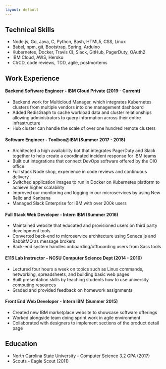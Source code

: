 ```yaml
---
layout: default
---
```


## Technical Skills

- Node.js, Go, Java, C, Python, Bash, HTML5, CSS, Linux
- Babel, npm, git, Bootstrap, Spring, Arduino
- Kubernetes, Docker, Travis CI, Slack, GitHub, PagerDuty, OAuth2
- IBM Cloud, AWS, Heroku
- CI/CD, code reviews, TDD, agile, postmortems

## Work Experience

#### Backend Software Engineer - IBM Cloud Private 	(2019 - Current)
- Backend work for Multicloud Manager, which integrates Kubernetes clusters from multiple vendors into one management dashboard
- Added RedisGraph to cache workload data and cluster relationships allowing administrators to query information across their entire infrastructure
- Hub cluster can handle the scale of over one hundred remote clusters

#### Software Engineer - Toolbox@IBM (Summer 2017 - 2018)

- Architected a high availability bot that integrates PagerDuty and Slack together to help create a coordinated incident response for IBM teams
- Built out integrations that connect DevOps software offered by the CIO office
- Full stack Node shop, experience in code reviews and continuous delivery
- Switched application images to run in Docker on Kubernetes platform to achieve higher scalability
- Improved our monitoring and logging in our microservices by using New Relic and Kanbana
- Managed Slack Enterprise for IBM with over 200k users

#### Full Stack Web Developer - Intern IBM (Summer 2016)

- Maintained website that educated and provisioned users on third party development tools
- Converted back-end to microservice architecture using Seneca.js and RabbitMQ as
message brokers
- Back-end system handles onboarding/offboarding users from Sass tools

#### E115 Lab Instructor - NCSU Computer Science Dept (2014 - 2016)

- Lectured four hours a week on topics such as Linux commands, networking, spreadsheets, and building basic web pages
- Built presentation skills by teaching students how to use university computing resources
- Graded and provided feedback on homework assignments

#### Front End Web Developer - Intern IBM (Summer 2015)

- Created new IBM marketplace website to showcase software offerings
- Worked alongside team doing sprint work in agile environment
- Collaborated with designers to implement sections of the product detail page

## Education

- North Carolina State University - Computer Science 3.2 GPA (2017)
- Scouts - Eagle Scout (2011)
